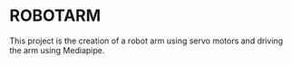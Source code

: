 # ROBOTARM
This project is the creation of a robot arm using servo motors and driving the arm using Mediapipe.